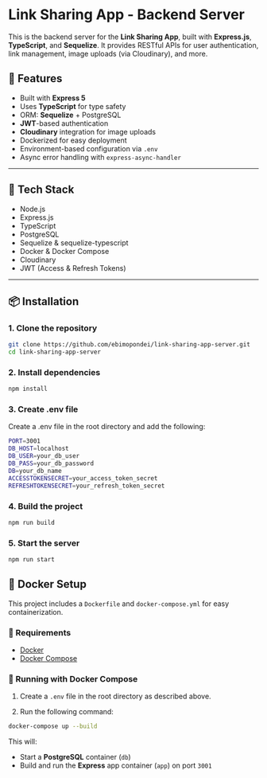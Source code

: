 # Link Sharing App - Backend Server

This is the backend server for the **Link Sharing App**, built with **Express.js**, **TypeScript**, and **Sequelize**. It provides RESTful APIs for user authentication, link management, image uploads (via Cloudinary), and more.

## 🚀 Features

- Built with **Express 5**
- Uses **TypeScript** for type safety
- ORM: **Sequelize** + PostgreSQL
- **JWT**-based authentication
- **Cloudinary** integration for image uploads
- Dockerized for easy deployment
- Environment-based configuration via `.env`
- Async error handling with `express-async-handler`

---

## 🧰 Tech Stack

- Node.js
- Express.js
- TypeScript
- PostgreSQL
- Sequelize & sequelize-typescript
- Docker & Docker Compose
- Cloudinary
- JWT (Access & Refresh Tokens)

---

## 📦 Installation

### 1. Clone the repository

```bash
git clone https://github.com/ebimopondei/link-sharing-app-server.git
cd link-sharing-app-server

```

### 2. Install dependencies

```bash
npm install

```


### 3. Create .env file
Create a .env file in the root directory and add the following:

```bash
PORT=3001
DB_HOST=localhost
DB_USER=your_db_user
DB_PASS=your_db_password
DB=your_db_name
ACCESSTOKENSECRET=your_access_token_secret
REFRESHTOKENSECRET=your_refresh_token_secret

```


### 4. Build the project


```bash
npm run build


```


### 5. Start the server


```bash
npm run start


```


## 🐳 Docker Setup

This project includes a `Dockerfile` and `docker-compose.yml` for easy containerization.

### 🧪 Requirements

- [Docker](https://www.docker.com/)
- [Docker Compose](https://docs.docker.com/compose/)

### 🔧 Running with Docker Compose

1. Create a `.env` file in the root directory as described above.

2. Run the following command:

```bash
docker-compose up --build


```

This will:

- Start a **PostgreSQL** container (`db`)
- Build and run the **Express** app container (`app`) on port `3001`
